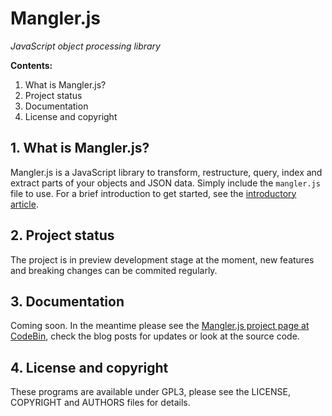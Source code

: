 # Mangler.js
*JavaScript object processing library*

**Contents:**

1. What is Mangler.js?
2. Project status
3. Documentation
4. License and copyright

## 1. What is Mangler.js?

Mangler.js is a JavaScript library to transform, restructure, query, index and extract parts of your objects and JSON data. Simply include the ```mangler.js``` file to use. For a brief introduction to get started, see the [introductory article](http://codebin.co.uk/blog/introducing-mangler-js/).

## 2. Project status

The project is in preview development stage at the moment, new features and breaking changes can be commited regularly.

## 3. Documentation

Coming soon. In the meantime please see the [Mangler.js project page at CodeBin](http://codebin.co.uk/projects/mangler-js/), check the blog posts for updates or look at the source code.

## 4. License and copyright

These programs are available under GPL3, please see the LICENSE, COPYRIGHT and AUTHORS files for details.
